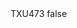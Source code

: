<?xml version="1.0" encoding="UTF-8"?>
<CustomMetadata xmlns="http://soap.sforce.com/2006/04/metadata">
    <label>TXU473</label>
    <protected>false</protected>
</CustomMetadata>

